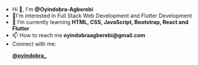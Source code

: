 <ul>
<li>Hi 👋, I'm <strong>@Oyindobra-Agberebi</strong></li>
<li>👀I'm interested in Full Stack Web Development and Flutter Development</li>
   

<li>🌱 I’m currently learning <strong>HTML, CSS, JavaScript, Bootstrap, React and Flutter</strong></li>

<li>📫 How to reach me <strong>oyindobraagberebi@gmail.com</strong></li>

<li>Connect with me:</li>
<p align="left">
<a href="https://twitter.com/oyindobra_" target="blank"><strong>@oyindobra_</strong></a>
</p>

</ul>

<!--
**Oyindobra-Agberebi/Oyindobra-Agberebi** is a ✨ _special_ ✨ repository because its `README.md` (this file) appears on your GitHub profile.



